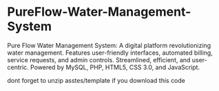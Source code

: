 # PureFlow-Water-Management-System
Pure Flow Water Management System: A digital platform revolutionizing water management. Features user-friendly interfaces, automated billing, service requests, and admin controls. Streamlined, efficient, and user-centric. Powered by MySQL, PHP, HTML5, CSS 3.0, and JavaScript.


dont forget to unzip asstes/template if you download this code

